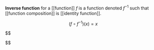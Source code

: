 **Inverse function** for a [[function]] $f$ is a function denoted $f^{-1}$ such that [[function composition]] is [[identity function]].

$$
(f \circ f^{-1})(x) = x
$$

$$

$$